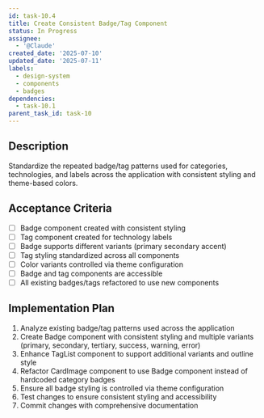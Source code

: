 ```yaml
---
id: task-10.4
title: Create Consistent Badge/Tag Component
status: In Progress
assignee:
  - '@Claude'
created_date: '2025-07-10'
updated_date: '2025-07-11'
labels:
  - design-system
  - components
  - badges
dependencies:
  - task-10.1
parent_task_id: task-10
---
```


## Description

Standardize the repeated badge/tag patterns used for categories, technologies, and labels across the application with consistent styling and theme-based colors.

## Acceptance Criteria

- [ ] Badge component created with consistent styling
- [ ] Tag component created for technology labels
- [ ] Badge supports different variants (primary secondary accent)
- [ ] Tag styling standardized across all components
- [ ] Color variants controlled via theme configuration
- [ ] Badge and tag components are accessible
- [ ] All existing badges/tags refactored to use new components

## Implementation Plan

1. Analyze existing badge/tag patterns used across the application
2. Create Badge component with consistent styling and multiple variants (primary, secondary, tertiary, success, warning, error)
3. Enhance TagList component to support additional variants and outline style
4. Refactor CardImage component to use Badge component instead of hardcoded category badges
5. Ensure all badge styling is controlled via theme configuration
6. Test changes to ensure consistent styling and accessibility
7. Commit changes with comprehensive documentation
